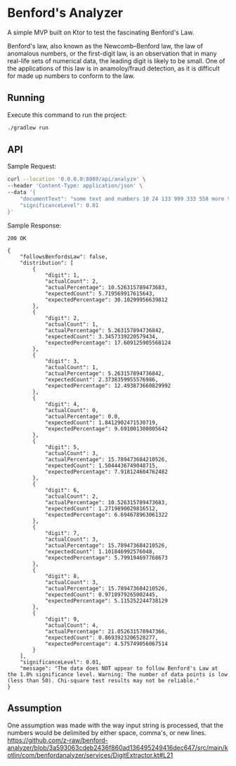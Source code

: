# Benford's Analyzer

A simple MVP built on Ktor to test the fascinating Benford's Law.

Benford's law, also known as the Newcomb–Benford law, the law of anomalous numbers, or the first-digit law, is an observation that in many real-life sets of numerical data, the leading digit is likely to be small.
One of the applications of this law is in anamoloy/fraud detection, as it is difficult for made up numbers to conform to the law.

## Running

Execute this command to run the project:

```bash
./gradlew run
```

## API

Sample Request:
```bash
curl --location '0.0.0.0:8080/api/analyze' \
--header 'Content-Type: application/json' \
--data '{
    "documentText": "some text and numbers 10 24 133 999 333 558 more text 77 55 8 9 6 5 9 8 7 666 7 8 9",
    "significanceLevel": 0.01
}'
```

Sample Response:
```
200 OK

{
    "followsBenfordsLaw": false,
    "distribution": [
        {
            "digit": 1,
            "actualCount": 2,
            "actualPercentage": 10.526315789473683,
            "expectedCount": 5.719569917615643,
            "expectedPercentage": 30.10299956639812
        },
        {
            "digit": 2,
            "actualCount": 1,
            "actualPercentage": 5.263157894736842,
            "expectedCount": 3.3457339220579434,
            "expectedPercentage": 17.609125905568124
        },
        {
            "digit": 3,
            "actualCount": 1,
            "actualPercentage": 5.263157894736842,
            "expectedCount": 2.3738359955576986,
            "expectedPercentage": 12.493873660829992
        },
        {
            "digit": 4,
            "actualCount": 0,
            "actualPercentage": 0.0,
            "expectedCount": 1.8412902471530719,
            "expectedPercentage": 9.691001300805642
        },
        {
            "digit": 5,
            "actualCount": 3,
            "actualPercentage": 15.789473684210526,
            "expectedCount": 1.5044436749048715,
            "expectedPercentage": 7.918124604762482
        },
        {
            "digit": 6,
            "actualCount": 2,
            "actualPercentage": 10.526315789473683,
            "expectedCount": 1.2719890029816512,
            "expectedPercentage": 6.694678963061322
        },
        {
            "digit": 7,
            "actualCount": 3,
            "actualPercentage": 15.789473684210526,
            "expectedCount": 1.101846992576048,
            "expectedPercentage": 5.799194697768673
        },
        {
            "digit": 8,
            "actualCount": 3,
            "actualPercentage": 15.789473684210526,
            "expectedCount": 0.9718979265002445,
            "expectedPercentage": 5.115252244738129
        },
        {
            "digit": 9,
            "actualCount": 4,
            "actualPercentage": 21.052631578947366,
            "expectedCount": 0.8693923206528277,
            "expectedPercentage": 4.575749056067514
        }
    ],
    "significanceLevel": 0.01,
    "message": "The data does NOT appear to follow Benford's Law at the 1.0% significance level. Warning: The number of data points is low (less than 50). Chi-square test results may not be reliable."
}
```
## Assumption
One assumption was made with the way input string is processed, that the numbers would be delimited by either space, comma's, or new lines.
https://github.com/z-raw/benford-analyzer/blob/3a593063cdeb2436f860ad136495249416dec647/src/main/kotlin/com/benfordanalyzer/services/DigitExtractor.kt#L21
